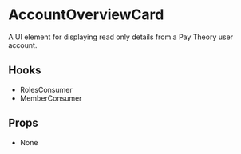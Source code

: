 # AccountOverviewCard

A UI element for displaying read only details from a Pay Theory user account.

## Hooks

-   RolesConsumer
-   MemberConsumer

## Props

-   None
